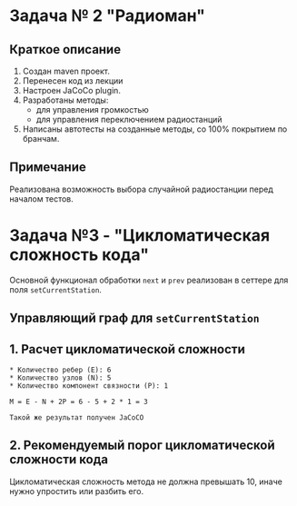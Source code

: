 # Задача № 2 "Радиоман"

## Краткое описание

1. Создан maven проект.
2. Перенесен код из лекции 
3. Настроен JaCoCo plugin.
4. Разработаны методы:
    * для управления громкостью 
    * для управления переключением радиостанций 
5. Написаны автотесты на созданные методы, со 100% покрытием по бранчам.

## Примечание

Реализована возможность выбора случайной радиостанции 
перед началом тестов.
 
 # Задача №3 - "Цикломатическая сложность кода"
 
 Основной функционал обработки ```next``` и ```prev``` реализован 
 в сеттере для поля ```setCurrentStation```.
 
 ## Управляющий граф для ```setCurrentStation```
 
 
  ## 1. Расчет цикломатической сложности
 
    * Количество ребер (E): 6
    * Количество узлов (N): 5
    * Количество компонент связности (P): 1

    M = E - N + 2P = 6 - 5 + 2 * 1 = 3
    
    Такой же результат получен JaCoCO
    
  ## 2. Рекомендуемый порог цикломатической сложности кода
  
  Цикломатическая сложность метода не должна превышать 10,
  иначе нужно упростить или разбить его.
